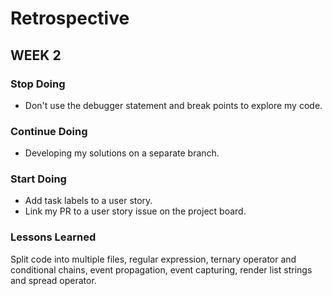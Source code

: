 # Retrospective

## WEEK 2

### **Stop Doing**

- Don't use the debugger statement and break points to explore my code.

### **Continue Doing**

- Developing my solutions on a separate branch.

### **Start Doing**

- Add task labels to a user story.
- Link my PR to a user story issue on the project board.

### **Lessons Learned**

Split code into multiple files, regular expression, ternary operator and conditional chains, event propagation, event capturing, render list strings and spread operator.
